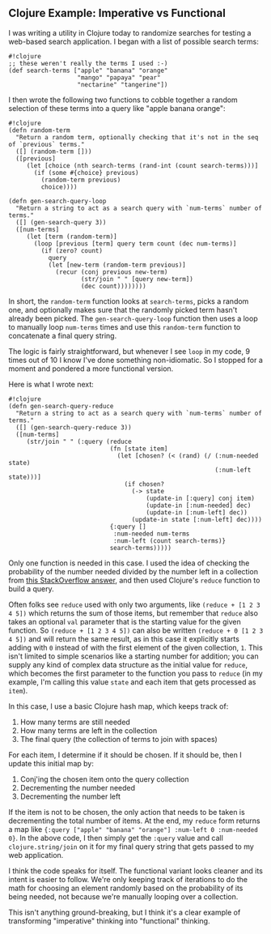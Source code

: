 ## Clojure Example: Imperative vs Functional ##

I was writing a utility in Clojure today to randomize searches for testing a web-based search application. I began with a list of possible search terms:

~~~~
#!clojure
;; these weren't really the terms I used :-)
(def search-terms ["apple" "banana" "orange"
                   "mango" "papaya" "pear" 
                   "nectarine" "tangerine"])
~~~~

I then wrote the following two functions to cobble together a random selection of these terms into a query like "apple banana orange":

~~~~
#!clojure
(defn random-term
  "Return a random term, optionally checking that it's not in the seq of `previous` terms."
  ([] (random-term []))
  ([previous]
     (let [choice (nth search-terms (rand-int (count search-terms)))]
       (if (some #{choice} previous)
         (random-term previous)
         choice))))

(defn gen-search-query-loop
  "Return a string to act as a search query with `num-terms` number of terms."
  ([] (gen-search-query 3))
  ([num-terms]
     (let [term (random-term)]
       (loop [previous [term] query term count (dec num-terms)]
         (if (zero? count)
           query
           (let [new-term (random-term previous)]
             (recur (conj previous new-term)
                    (str/join " " [query new-term])
                    (dec count))))))))
~~~~

In short, the `random-term` function looks at `search-terms`, picks a random one, and optionally makes sure that the randomly picked term hasn't already been picked. The `gen-search-query-loop` function then uses a loop to manually loop `num-terms` times and use this `random-term` function to concatenate a final query string.

The logic is fairly straightforward, but whenever I see `loop` in my code, 9 times out of 10 I know I've done something non-idiomatic. So I stopped for a moment and pondered a more functional version.

Here is what I wrote next:

~~~~
#!clojure
(defn gen-search-query-reduce
  "Return a string to act as a search query with `num-terms` number of terms."
  ([] (gen-search-query-reduce 3))
  ([num-terms]
     (str/join " " (:query (reduce
                            (fn [state item]
                              (let [chosen? (< (rand) (/ (:num-needed state)
                                                         (:num-left state)))]
                                (if chosen?
                                  (-> state
                                      (update-in [:query] conj item)
                                      (update-in [:num-needed] dec)
                                      (update-in [:num-left] dec))
                                  (update-in state [:num-left] dec))))
                            {:query []
                             :num-needed num-terms
                             :num-left (count search-terms)}
                            search-terms)))))
~~~~

Only one function is needed in this case. I used the idea of checking the probability of the number needed divided by the number left in a collection from [this StackOverflow answer](http://stackoverflow.com/a/48089), and then used Clojure's `reduce` function to build a query.

Often folks see `reduce` used with only two arguments, like `(reduce + [1 2 3 4 5])` which returns the sum of those items, but remember that `reduce` also takes an optional `val` parameter that is the starting value for the given function. So `(reduce + [1 2 3 4 5])` can also be written `(reduce + 0 [1 2 3 4 5])` and will return the same result, as in this case it explicitly starts adding with `0` instead of with the first element of the given collection, `1`. This isn't limited to simple scenarios like a starting number for addition; you can supply any kind of complex data structure as the initial value for `reduce`, which becomes the first parameter to the function you pass to `reduce` (in my example, I'm calling this value `state` and each item that gets processed as `item`).

In this case, I use a basic Clojure hash map, which keeps track of:

 1. How many terms are still needed
 2. How many terms are left in the collection
 3. The final query (the collection of terms to join with spaces)

For each item, I determine if it should be chosen. If it should be, then I update this initial map by:

 1. Conj'ing the chosen item onto the query collection
 2. Decrementing the number needed
 3. Decrementing the number left

If the item is not to be chosen, the only action that needs to be taken is decrementing the total number of items. At the end, my `reduce` form returns a map like `{:query ["apple" "banana" "orange"] :num-left 0 :num-needed 0}`. In the above code, I then simply get the `:query` value and call `clojure.string/join` on it for my final query string that gets passed to my web application.

I think the code speaks for itself. The functional variant looks cleaner and its intent is easier to follow. We're only keeping track of iterations to do the math for choosing an element randomly based on the probability of its being needed, not because we're manually looping over a collection.

This isn't anything ground-breaking, but I think it's a clear example of transforming "imperative" thinking into "functional" thinking.
